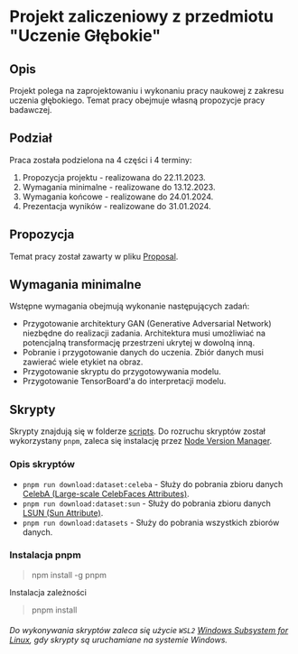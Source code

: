 # Projekt zaliczeniowy z przedmiotu "Uczenie Głębokie"

## Opis

Projekt polega na zaprojektowaniu i wykonaniu pracy naukowej z zakresu uczenia głębokiego. Temat pracy obejmuje własną propozycje pracy
badawczej.

## Podział

Praca została podzielona na 4 części i 4 terminy:

1. Propozycja projektu - realizowana do 22.11.2023.
2. Wymagania minimalne - realizowane do 13.12.2023.
3. Wymagania końcowe - realizowane do 24.01.2024.
4. Prezentacja wyników - realizowane do 31.01.2024.

## Propozycja

Temat pracy został zawarty w pliku [Proposal](proposal.pdf).

## Wymagania minimalne

Wstępne wymagania obejmują wykonanie następujących zadań:

- Przygotowanie architektury GAN (Generative Adversarial Network) niezbędne do realizacji zadania. Architektura musi umożliwiać na
  potencjalną transformację przestrzeni ukrytej w dowolną inną.
- Pobranie i przygotowanie danych do uczenia. Zbiór danych musi zawierać wiele etykiet na obraz.
- Przygotowanie skryptu do przygotowywania modelu.
- Przygotowanie TensorBoard'a do interpretacji modelu.

## Skrypty

Skrypty znajdują się w folderze [scripts](scripts).
Do rozruchu skryptów został wykorzystany `pnpm`, zaleca się instalację przez [Node Version Manager](https://github.com/nvm-sh/nvm).

### Opis skryptów

- `pnpm run download:dataset:celeba` - Służy do pobrania zbioru
  danych [CelebA (Large-scale CelebFaces Attributes)](https://mmlab.ie.cuhk.edu.hk/projects/CelebA.html).
- `pnpm run download:dataset:sun` - Służy do pobrania zbioru
  danych [LSUN (Sun Attribute)](https://cs.brown.edu/~gmpatter/sunattributes.html).
- `pnpm run download:datasets` - Służy do pobrania wszystkich zbiorów danych.

### Instalacja pnpm

> npm install -g pnpm

Instalacja zależności

> pnpm install

###### Do wykonywania skryptów zaleca się użycie `WSL2` [Windows Subsystem for Linux](https://learn.microsoft.com/en-us/windows/wsl/install), gdy skrypty są uruchamiane na systemie Windows.
